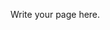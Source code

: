 <!-- 
.. title: Camera Ready Instructions
.. slug: camera-ready-instructions
.. date: 2015-12-10 09:19:20 UTC+13:00
.. tags: 
.. category: 
.. link: 
.. description: 
.. type: text
-->

Write your page here.
